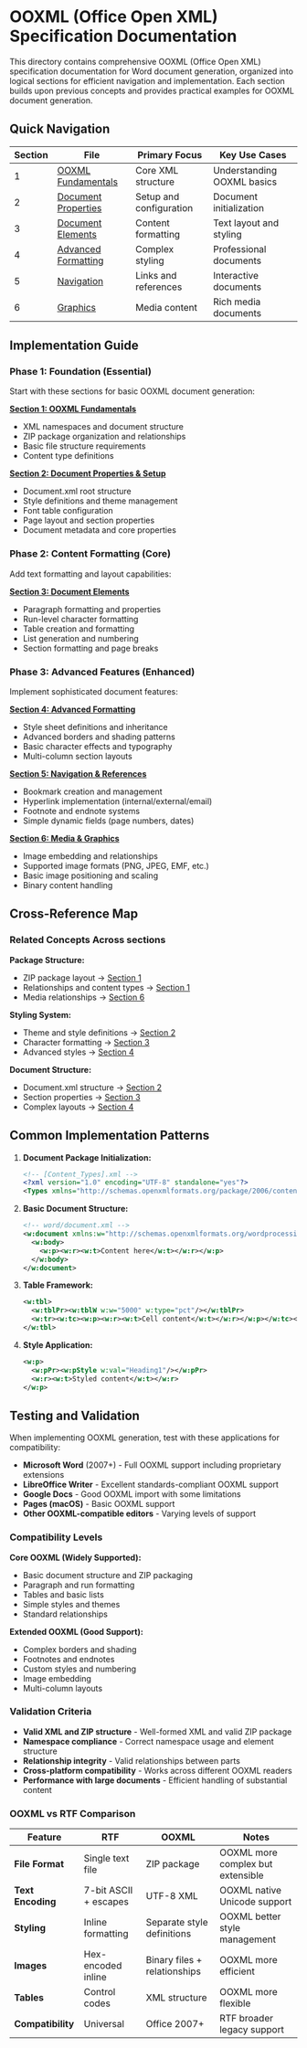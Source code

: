 # OOXML (Office Open XML) Specification Documentation

This directory contains comprehensive OOXML (Office Open XML) specification documentation for Word document generation, organized into logical sections for efficient navigation and implementation. Each section builds upon previous concepts and provides practical examples for OOXML document generation.

## Quick Navigation

| Section | File                                                 | Primary Focus             | Key Use Cases            |
| ------- | ---------------------------------------------------- | ------------------------- | ------------------------ |
| 1       | [OOXML Fundamentals](01-OOXML-FUNDAMENTALS.md)      | Core XML structure        | Understanding OOXML basics |
| 2       | [Document Properties](02-DOCUMENT-PROPERTIES.md)    | Setup and configuration   | Document initialization  |
| 3       | [Document Elements](03-DOCUMENT-ELEMENTS.md)        | Content formatting        | Text layout and styling  |
| 4       | [Advanced Formatting](04-ADVANCED-FORMATTING.md)    | Complex styling           | Professional documents   |
| 5       | [Navigation](05-NAVIGATION.md)                      | Links and references      | Interactive documents    |
| 6       | [Graphics](06-GRAPHICS.md)                          | Media content             | Rich media documents     |

## Implementation Guide

### Phase 1: Foundation (Essential)

Start with these sections for basic OOXML document generation:

**[Section 1: OOXML Fundamentals](01-OOXML-FUNDAMENTALS.md)**

- XML namespaces and document structure
- ZIP package organization and relationships
- Basic file structure requirements
- Content type definitions

**[Section 2: Document Properties & Setup](02-DOCUMENT-PROPERTIES.md)**

- Document.xml root structure
- Style definitions and theme management
- Font table configuration  
- Page layout and section properties
- Document metadata and core properties

### Phase 2: Content Formatting (Core)

Add text formatting and layout capabilities:

**[Section 3: Document Elements](03-DOCUMENT-ELEMENTS.md)**

- Paragraph formatting and properties
- Run-level character formatting
- Table creation and formatting
- List generation and numbering
- Section formatting and page breaks

### Phase 3: Advanced Features (Enhanced)

Implement sophisticated document features:

**[Section 4: Advanced Formatting](04-ADVANCED-FORMATTING.md)**

- Style sheet definitions and inheritance
- Advanced borders and shading patterns
- Basic character effects and typography
- Multi-column section layouts

**[Section 5: Navigation & References](05-NAVIGATION.md)**

- Bookmark creation and management
- Hyperlink implementation (internal/external/email)
- Footnote and endnote systems
- Simple dynamic fields (page numbers, dates)

**[Section 6: Media & Graphics](06-GRAPHICS.md)**

- Image embedding and relationships
- Supported image formats (PNG, JPEG, EMF, etc.)
- Basic image positioning and scaling
- Binary content handling

## Cross-Reference Map

### Related Concepts Across sections

**Package Structure:**
- ZIP package layout → [Section 1](01-OOXML-FUNDAMENTALS.md#package-structure)
- Relationships and content types → [Section 1](01-OOXML-FUNDAMENTALS.md#relationships)
- Media relationships → [Section 6](06-GRAPHICS.md#media-relationships)

**Styling System:**
- Theme and style definitions → [Section 2](02-DOCUMENT-PROPERTIES.md#styles-and-themes)
- Character formatting → [Section 3](03-DOCUMENT-ELEMENTS.md#character-formatting)
- Advanced styles → [Section 4](04-ADVANCED-FORMATTING.md#style-sheets)

**Document Structure:**
- Document.xml structure → [Section 2](02-DOCUMENT-PROPERTIES.md#document-structure)
- Section properties → [Section 3](03-DOCUMENT-ELEMENTS.md#section-formatting)
- Complex layouts → [Section 4](04-ADVANCED-FORMATTING.md#complex-layouts)

## Common Implementation Patterns

1. **Document Package Initialization:**
   ```xml
   <!-- [Content_Types].xml -->
   <?xml version="1.0" encoding="UTF-8" standalone="yes"?>
   <Types xmlns="http://schemas.openxmlformats.org/package/2006/content-types">
   ```

2. **Basic Document Structure:**
   ```xml
   <!-- word/document.xml -->
   <w:document xmlns:w="http://schemas.openxmlformats.org/wordprocessingml/2006/main">
     <w:body>
       <w:p><w:r><w:t>Content here</w:t></w:r></w:p>
     </w:body>
   </w:document>
   ```

3. **Table Framework:**
   ```xml
   <w:tbl>
     <w:tblPr><w:tblW w:w="5000" w:type="pct"/></w:tblPr>
     <w:tr><w:tc><w:p><w:r><w:t>Cell content</w:t></w:r></w:p></w:tc></w:tr>
   </w:tbl>
   ```

4. **Style Application:**
   ```xml
   <w:p>
     <w:pPr><w:pStyle w:val="Heading1"/></w:pPr>
     <w:r><w:t>Styled content</w:t></w:r>
   </w:p>
   ```

## Testing and Validation

When implementing OOXML generation, test with these applications for compatibility:

- **Microsoft Word** (2007+) - Full OOXML support including proprietary extensions
- **LibreOffice Writer** - Excellent standards-compliant OOXML support
- **Google Docs** - Good OOXML import with some limitations
- **Pages (macOS)** - Basic OOXML support
- **Other OOXML-compatible editors** - Varying levels of support

### Compatibility Levels

**Core OOXML (Widely Supported):**
- Basic document structure and ZIP packaging
- Paragraph and run formatting
- Tables and basic lists
- Simple styles and themes
- Standard relationships

**Extended OOXML (Good Support):**
- Complex borders and shading
- Footnotes and endnotes
- Custom styles and numbering
- Image embedding
- Multi-column layouts

### Validation Criteria

- **Valid XML and ZIP structure** - Well-formed XML and valid ZIP package
- **Namespace compliance** - Correct namespace usage and element structure
- **Relationship integrity** - Valid relationships between parts
- **Cross-platform compatibility** - Works across different OOXML readers
- **Performance with large documents** - Efficient handling of substantial content

### OOXML vs RTF Comparison

| Feature | RTF | OOXML | Notes |
|---------|-----|-------|-------|
| **File Format** | Single text file | ZIP package | OOXML more complex but extensible |
| **Text Encoding** | 7-bit ASCII + escapes | UTF-8 XML | OOXML native Unicode support |
| **Styling** | Inline formatting | Separate style definitions | OOXML better style management |
| **Images** | Hex-encoded inline | Binary files + relationships | OOXML more efficient |
| **Tables** | Control codes | XML structure | OOXML more flexible |
| **Compatibility** | Universal | Office 2007+ | RTF broader legacy support |